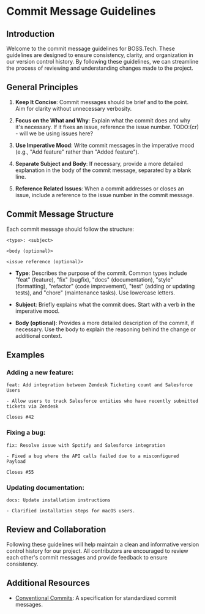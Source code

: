 # Commit Message Guidelines

## Introduction

Welcome to the commit message guidelines for BOSS.Tech. These guidelines are designed to ensure consistency, clarity, and organization in our version control history. By following these guidelines, we can streamline the process of reviewing and understanding changes made to the project.

## General Principles

1. **Keep It Concise**: Commit messages should be brief and to the point. Aim for clarity without unnecessary verbosity.

2. **Focus on the What and Why**: Explain what the commit does and why it's necessary. If it fixes an issue, reference the issue number.
TODO:(cr) - will we be using issues here? 
3. **Use Imperative Mood**: Write commit messages in the imperative mood (e.g., "Add feature" rather than "Added feature").

4. **Separate Subject and Body**: If necessary, provide a more detailed explanation in the body of the commit message, separated by a blank line.

5. **Reference Related Issues**: When a commit addresses or closes an issue, include a reference to the issue number in the commit message.

## Commit Message Structure

Each commit message should follow the structure:

```
<type>: <subject>

<body (optional)>

<issue reference (optional)>
```

- **Type**: Describes the purpose of the commit. Common types include "feat" (feature), "fix" (bugfix), "docs" (documentation), "style" (formatting), "refactor" (code improvement), "test" (adding or updating tests), and "chore" (maintenance tasks). Use lowercase letters.

- **Subject**: Briefly explains what the commit does. Start with a verb in the imperative mood.

- **Body (optional)**: Provides a more detailed description of the commit, if necessary. Use the body to explain the reasoning behind the change or additional context.

## Examples

### Adding a new feature:

```
feat: Add integration between Zendesk Ticketing count and Salesforce Users

- Allow users to track Salesforce entities who have recently submitted tickets via Zendesk

Closes #42
```

### Fixing a bug:

```
fix: Resolve issue with Spotify and Salesforce integration

- Fixed a bug where the API calls failed due to a misconfigured Payload

Closes #55
```

### Updating documentation:

```
docs: Update installation instructions

- Clarified installation steps for macOS users.

```

## Review and Collaboration

Following these guidelines will help maintain a clean and informative version control history for our project. All contributors are encouraged to review each other's commit messages and provide feedback to ensure consistency.

## Additional Resources

- [Conventional Commits](https://www.conventionalcommits.org/): A specification for standardized commit messages.
